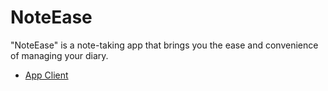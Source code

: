 # NoteEase
"NoteEase" is a note-taking app that brings you the ease and convenience of managing your diary.
- [App Client](http://notesapp-v1.dicodingacademy.com/notes/new)

